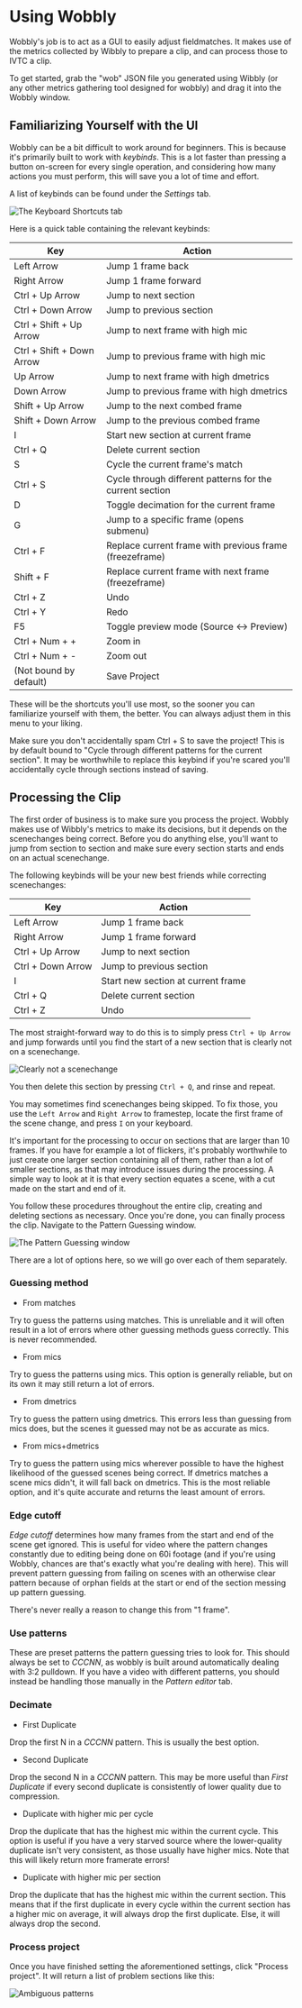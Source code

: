 # Using Wobbly

Wobbly's job is to act as a GUI to easily adjust fieldmatches.
It makes use of the metrics collected by Wibbly to prepare a clip,
and can process those to IVTC a clip.

To get started,
grab the "wob" JSON file you generated using Wibbly
(or any other metrics gathering tool designed for wobbly)
and drag it into the Wobbly window.

## Familiarizing Yourself with the UI

Wobbly can be a bit difficult to work around for beginners.
This is because it's primarily built to work with *keybinds*.
This is a lot faster than pressing a button on-screen for every single operation,
and considering how many actions you must perform,
this will save you a lot of time and effort.

A list of keybinds can be found under the *Settings* tab.

![The Keyboard Shortcuts tab](imgs/hotkeys.png)

Here is a quick table containing the relevant keybinds:

| Key                       | Action                                   |
| ------------------------- | ---------------------------------------- |
| Left Arrow                | Jump 1 frame back |
| Right Arrow               | Jump 1 frame forward |
| Ctrl + Up Arrow           | Jump to next section |
| Ctrl + Down Arrow         | Jump to previous section |
| Ctrl + Shift + Up Arrow   | Jump to next frame with high mic |
| Ctrl + Shift + Down Arrow | Jump to previous frame with high mic |
| Up Arrow                  | Jump to next frame with high dmetrics |
| Down Arrow                | Jump to previous frame with high dmetrics |
| Shift + Up Arrow          | Jump to the next combed frame |
| Shift + Down Arrow        | Jump to the previous combed frame |
| I                         | Start new section at current frame |
| Ctrl + Q                  | Delete current section |
| S                         | Cycle the current frame's match |
| Ctrl + S                  | Cycle through different patterns for the current section |
| D                         | Toggle decimation for the current frame |
| G                         | Jump to a specific frame (opens submenu) |
| Ctrl + F                  | Replace current frame with previous frame (freezeframe) |
| Shift + F                 | Replace current frame with next frame (freezeframe) |
| Ctrl + Z                  | Undo |
| Ctrl + Y                  | Redo |
| F5                        | Toggle preview mode (Source ↔ Preview) |
| Ctrl + Num + +            | Zoom in |
| Ctrl + Num + -            | Zoom out |
| (Not bound by default)    | Save Project |

These will be the shortcuts you'll use most,
so the sooner you can familiarize yourself with them,
the better.
You can always adjust them in this menu to your liking.

Make sure you don't accidentally spam Ctrl + S to save the project!
This is by default bound to "Cycle through different patterns for the current section".
It may be worthwhile to replace this keybind
if you're scared you'll accidentally cycle through sections instead of saving.

## Processing the Clip

The first order of business is to make sure you process the project.
Wobbly makes use of Wibbly's metrics to make its decisions,
but it depends on the scenechanges being correct.
Before you do anything else,
you'll want to jump from section to section
and make sure every section starts and ends on an actual scenechange.

The following keybinds will be your new best friends while correcting scenechanges:

| Key                       | Action                                   |
| ------------------------- | ---------------------------------------- |
| Left Arrow                | Jump 1 frame back |
| Right Arrow               | Jump 1 frame forward |
| Ctrl + Up Arrow           | Jump to next section |
| Ctrl + Down Arrow         | Jump to previous section |
| I                         | Start new section at current frame |
| Ctrl + Q                  | Delete current section |
| Ctrl + Z                  | Undo |

The most straight-forward way to do this
is to simply press `Ctrl + Up Arrow`
and jump forwards until you find the start of a new section
that is clearly not on a scenechange.

![Clearly not a scenechange](imgs/wrong_scenechange.png)

You then delete this section by pressing `Ctrl + Q`,
and rinse and repeat.

You may sometimes find scenechanges being skipped.
To fix those,
you use the `Left Arrow` and `Right Arrow` to framestep,
locate the first frame of the scene change,
and press `I` on your keyboard.

It's important for the processing to occur
on sections that are larger than 10 frames.
If you have for example a lot of flickers,
it's probably worthwhile to just create one larger section containing all of them,
rather than a lot of smaller sections,
as that may introduce issues during the processing.
A simple way to look at it is that every section equates a scene,
with a cut made on the start and end of it.

You follow these procedures throughout the entire clip,
creating and deleting sections as necessary.
Once you're done,
you can finally process the clip.
Navigate to the Pattern Guessing window.

![The Pattern Guessing window](imgs/pattern_guessing.png)

There are a lot of options here,
so we will go over each of them separately.

### Guessing method

- From matches

Try to guess the patterns using matches.
This is unreliable
and it will often result in a lot of errors
where other guessing methods guess correctly.
This is never recommended.

- From mics

Try to guess the patterns using mics.
This option is generally reliable,
but on its own it may still return a lot of errors.

- From dmetrics

Try to guess the pattern using dmetrics.
This errors less than guessing from mics does,
but the scenes it guessed may not be as accurate as mics.

- From mics+dmetrics

Try to guess the pattern using mics wherever possible
to have the highest likelihood of the guessed scenes being correct.
If dmetrics matches a scene mics didn't,
it will fall back on dmetrics.
This is the most reliable option,
and it's quite accurate and returns the least amount of errors.

### Edge cutoff

*Edge cutoff* determines how many frames from the start and end of the scene get ignored.
This is useful for video where the pattern changes constantly
due to editing being done on 60i footage
(and if you're using Wobbly,
chances are that's exactly what you're dealing with here).
This will prevent pattern guessing from failing on scenes with an otherwise clear pattern
because of orphan fields at the start or end of the section messing up pattern guessing.

There's never really a reason to change this from "1 frame".

### Use patterns

These are preset patterns the pattern guessing tries to look for.
This should always be set to *CCCNN*,
as wobbly is built around automatically dealing with 3:2 pulldown.
If you have a video with different patterns,
you should instead be handling those manually in the *Pattern editor* tab.

### Decimate

- First Duplicate

Drop the first N in a *CCCNN* pattern.
This is usually the best option.

- Second Duplicate

Drop the second N in a *CCCNN* pattern.
This may be more useful than *First Duplicate*
if every second duplicate is consistently of lower quality
due to compression.

- Duplicate with higher mic per cycle

Drop the duplicate that has the highest mic within the current cycle.
This option is useful if you have a very starved source
where the lower-quality duplicate isn't very consistent,
as those usually have higher mics.
Note that this will likely return more framerate errors!

- Duplicate with higher mic per section

Drop the duplicate that has the highest mic within the current section.
This means that if the first duplicate in every cycle within the current section
has a higher mic on average, it will always drop the first duplicate.
Else,
it will always drop the second.


### Process project

Once you have finished setting the aforementioned settings,
click "Process project".
It will return a list of problem sections like this:

![Ambiguous patterns](imgs/ambiguous_patterns.png)

